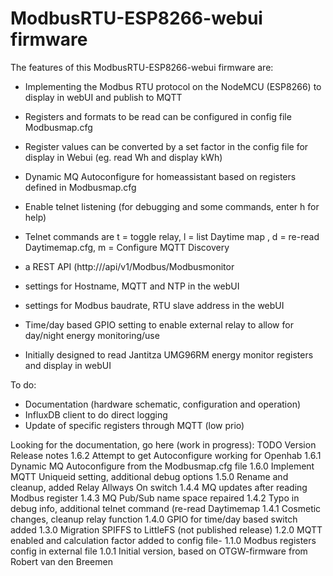 # ModbusRTU-ESP8266-webui firmware



The features of this ModbusRTU-ESP8266-webui firmware are:
- Implementing the Modbus RTU protocol on the NodeMCU (ESP8266) to display in webUI and publish to MQTT
- Registers and formats to be read can be configured in config file Modbusmap.cfg 
- Register values can be converted by a set factor in the config file for display in Webui (eg. read Wh and display kWh)
- Dynamic MQ Autoconfigure for homeassistant based on registers defined in Modbusmap.cfg

- Enable telnet listening (for debugging and some commands, enter h for help)
- Telnet commands are t = toggle relay, l = list Daytime map , d = re-read Daytimemap.cfg, m = Configure MQTT Discovery

- a REST API (http://<ip>/api/v1/Modbus/Modbusmonitor
- settings for Hostname, MQTT and NTP in the webUI 
- settings for Modbus baudrate, RTU slave address in the webUI
- Time/day based GPIO setting to enable external relay to allow for day/night energy monitoring/use
- Initially designed to read Jantitza UMG96RM energy monitor registers and display in webUI


To do:
- Documentation (hardware schematic, configuration and operation)
- InfluxDB client to do direct logging
- Update of specific registers through MQTT (low prio)



Looking for the documentation, go here (work in progress):  TODO
 Version 	 Release notes 
 1.6.2	 Attempt to get Autoconfigure working for Openhab
 1.6.1	 Dynamic MQ Autoconfigure from the Modbusmap.cfg file
 1.6.0	 Implement MQTT Uniqueid setting, additional debug options
 1.5.0 	 Rename and cleanup, added Relay Allways On switch
 1.4.4 	 MQ updates after reading Modbus register
 1.4.3 	 MQ Pub/Sub name space repaired
 1.4.2 	 Typo in debug info, additional telnet command (re-read Daytimemap
 1.4.1 	 Cosmetic changes, cleanup relay function
 1.4.0 	 GPIO for time/day based switch added
 1.3.0 	 Migration SPIFFS to LittleFS (not published release) 
 1.2.0 	 MQTT enabled and calculation factor added to config file-
 1.1.0 	 Modbus registers config in external file
 1.0.1 	 Initial version, based on OTGW-firmware from Robert van den Breemen